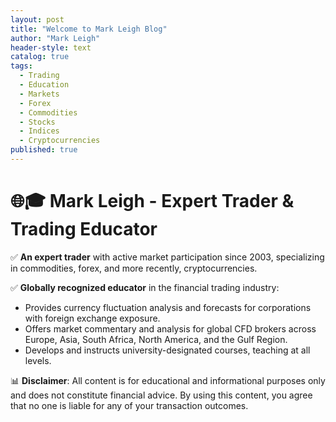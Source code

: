 ```yaml
---
layout: post
title: "Welcome to Mark Leigh Blog"
author: "Mark Leigh"
header-style: text
catalog: true
tags:
  - Trading
  - Education
  - Markets
  - Forex
  - Commodities
  - Stocks
  - Indices
  - Cryptocurrencies
published: true
---
```


# 🌐🎓 Mark Leigh - Expert Trader & Trading Educator

✅ **An expert trader** with active market participation since 2003, specializing in commodities, forex, and more recently, cryptocurrencies.

✅ **Globally recognized educator** in the financial trading industry:
   - Provides currency fluctuation analysis and forecasts for corporations with foreign exchange exposure.
   - Offers market commentary and analysis for global CFD brokers across Europe, Asia, South Africa, North America, and the Gulf Region.
   - Develops and instructs university-designated courses, teaching at all levels.

📊 **Disclaimer**: All content is for educational and informational purposes only and does not constitute financial advice. By using this content, you agree that no one is liable for any of your transaction outcomes.
